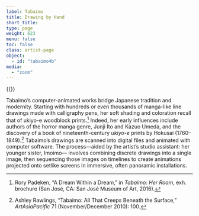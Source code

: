 ```yaml
---
label: Tabaimo
title: Drawing by Hand
short_title:
type: page
weight: 623
menu: false
toc: false
class: artist-page
object:
  - id: "tabaimo4b"
media:
  - "zoom"
---
```

{{<q-figure id="tabaimo4b">}}

Tabaimo’s computer-animated works bridge Japanese tradition and modernity. Starting with hundreds or even thousands of manga-like line drawings made with calligraphy pens, her soft shading and coloration recall that of ukiyo-e woodblock prints.[^1] Indeed, her early influences include authors of the horror manga genre, Junji Ito and Kazuo Umeda, and the discovery of a book of nineteenth-century *ukiyo-e* prints by Hokusai (1760–1849).[^2] Tabaimo’s drawings are scanned into digital files and animated with computer software. The process—aided by the artist’s studio assistant: her younger sister, Imoimo— involves combining discrete drawings into a single image, then sequencing those images on timelines to create animations projected onto setlike screens in immersive, often panoramic installations.

[^1]: Rory Padeken, “A Dream Within a Dream,” in *Tabaimo: Her Room*, exh. brochure (San José, CA: San José Museum of Art, 2016).

[^2]: Ashley Rawlings, “Tabaimo: All That Creeps Beneath the Surface,” *ArtAsiaPacific* 71 (November/December 2010): 100.
